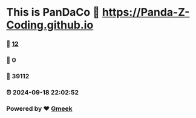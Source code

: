 # This is PanDaCo :link: https://Panda-Z-Coding.github.io 
### :page_facing_up: [12](https://Panda-Z-Coding.github.io/tag.html) 
### :speech_balloon: 0 
### :hibiscus: 39112 
### :alarm_clock: 2024-09-18 22:02:52 
### Powered by :heart: [Gmeek](https://github.com/Meekdai/Gmeek)
